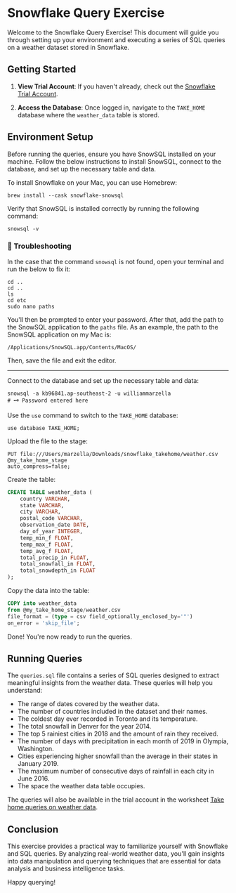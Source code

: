 # Snowflake Query Exercise

Welcome to the Snowflake Query Exercise! This document will guide you through setting up your environment and executing a series of SQL queries on a weather dataset stored in Snowflake. 

## Getting Started

1. **View Trial Account**: If you haven't already, check out the [Snowflake Trial Account](https://app.snowflake.com/zzgoyys/wv29513/#/data/databases/TAKE_HOME).

2. **Access the Database**: Once logged in, navigate to the `TAKE_HOME` database where the `weather_data` table is stored.

## Environment Setup

Before running the queries, ensure you have SnowSQL installed on your machine. Follow the below instructions to install SnowSQL, connect to the database, and set up the necessary table and data.

To install Snowflake on your Mac, you can use Homebrew:

```shell
brew install --cask snowflake-snowsql
```

Verify that SnowSQL is installed correctly by running the following command:

```shell
snowsql -v
```

### 🚨 Troubleshooting

In the case that the command `snowsql` is not found, open your terminal and run the below to fix it:

```shell
cd ..
cd ..
ls
cd etc
sudo nano paths
```

You'll then be prompted to enter your password. 
After that, add the path to the SnowSQL application to the `paths` file. As an example, the path to the SnowSQL application on my Mac is:

```shell
/Applications/SnowSQL.app/Contents/MacOS/
```

Then, save the file and exit the editor.

---

Connect to the database and set up the necessary table and data:

```shell
snowsql -a kb96841.ap-southeast-2 -u williammarzella
# 🗝️ Password entered here
```

Use the `use` command to switch to the `TAKE_HOME` database:

```shell
use database TAKE_HOME;
```

Upload the file to the stage:

```shell
PUT file:///Users/marzella/Downloads/snowflake_takehome/weather.csv 
@my_take_home_stage 
auto_compress=false;
```

Create the table:

```sql
CREATE TABLE weather_data (
    country VARCHAR,
    state VARCHAR,
    city VARCHAR,
    postal_code VARCHAR,
    observation_date DATE,
    day_of_year INTEGER,
    temp_min_f FLOAT,
    temp_max_f FLOAT,
    temp_avg_f FLOAT,
    total_precip_in FLOAT,
    total_snowfall_in FLOAT,
    total_snowdepth_in FLOAT
);
```

Copy the data into the table:

```sql
COPY into weather_data
from @my_take_home_stage/weather.csv
file_format = (type = csv field_optionally_enclosed_by='"')
on_error = 'skip_file';
```

Done! You're now ready to run the queries.

## Running Queries

The `queries.sql` file contains a series of SQL queries designed to extract meaningful insights from the weather data. These queries will help you understand:

- The range of dates covered by the weather data.
- The number of countries included in the dataset and their names.
- The coldest day ever recorded in Toronto and its temperature.
- The total snowfall in Denver for the year 2014.
- The top 5 rainiest cities in 2018 and the amount of rain they received.
- The number of days with precipitation in each month of 2019 in Olympia, Washington.
- Cities experiencing higher snowfall than the average in their states in January 2019.
- The maximum number of consecutive days of rainfall in each city in June 2016.
- The space the weather data table occupies.

The queries will also be available in the trial account in the worksheet [Take home queries on weather data](https://app.snowflake.com/zzgoyys/wv29513/w32STmaHqJ7e#query).

## Conclusion

This exercise provides a practical way to familiarize yourself with Snowflake and SQL queries. By analyzing real-world weather data, you'll gain insights into data manipulation and querying techniques that are essential for data analysis and business intelligence tasks.

Happy querying!
